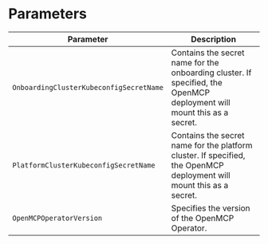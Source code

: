 # Parameters

| Parameter                           | Description                                                                                                         |
|--------------------------------------|---------------------------------------------------------------------------------------------------------------------|
| `OnboardingClusterKubeconfigSecretName` | Contains the secret name for the onboarding cluster. If specified, the OpenMCP deployment will mount this as a secret. |
| `PlatformClusterKubeconfigSecretName`   | Contains the secret name for the platform cluster. If specified, the OpenMCP deployment will mount this as a secret.   |
| `OpenMCPOperatorVersion`                | Specifies the version of the OpenMCP Operator.                                                                       |
